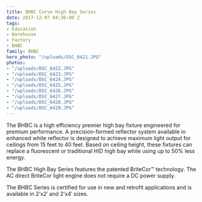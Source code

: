 ```yaml
---
title: BHBC Curve High Bay Series
date: 2017-12-07 04:36:00 Z
tags:
- Education
- Warehouse
- Factory
- BHBC
family: BHBC
hero_photo: "/uploads/DSC_6421.JPG"
photos:
- "/uploads/DSC_6422.JPG"
- "/uploads/DSC_6423.JPG"
- "/uploads/DSC_6424.JPG"
- "/uploads/DSC_6425.JPG"
- "/uploads/DSC_6426.JPG"
- "/uploads/DSC_6427.JPG"
- "/uploads/DSC_6428.JPG"
- "/uploads/DSC_6429.JPG"
---
```


The BHBC is a high efficiency premier high bay fixture engineered for premium performance. A precision-formed reflector system available in enhanced white reflector is designed to achieve maximum light output for ceilings from 15 feet to 40 feet. Based on ceiling height, these fixtures can replace a fluorescent or traditional HID high bay while using up to 50% less energy.

The BHBC High Bay Series features the patented BriteCor™ technology. The AC direct BriteCor light engine does not require a DC power supply.

The BHBC Series is certified for use in new and retrofit applications and is available in 2’x2′ and 2’x4′ sizes.